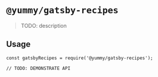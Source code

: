 # `@yummy/gatsby-recipes`

> TODO: description

## Usage

```
const gatsbyRecipes = require('@yummy/gatsby-recipes');

// TODO: DEMONSTRATE API
```
